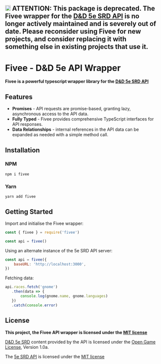 ## <img src="https://github.com/fergcb/fivee/assets/6972523/caf5937b-7a45-47fa-92c0-8770ef69b0a0" height="18" /> ATTENTION: This package is deprecated. The Fivee wrapper for the [D&D 5e SRD API](https://dnd5eapi.co/) is no longer actively maintained and is severely out of date. Please reconsider using Fivee for new projects, and consider replacing it with something else in existing projects that use it.

# Fivee - D&D 5e API Wrapper
**Fivee is a powerful typescript wrapper library for the [D&D 5e SRD API](https://dnd5eapi.co/)**

## Features
- **Promises** - API requests are promise-based, granting lazy, asynchronous access to the API data.
- **Fully Typed** - Fivee provides comprehensive TypeScript interfaces for API responses.
- **Data Relationships** - internal references in the API data can be expanded as needed with a simple method call.

## Installation
### NPM
```
npm i fivee
```

### Yarn
```
yarn add fivee
```

## Getting Started
Import and initialise the Fivee wrapper:
```js
const { fivee } = require('fivee')

const api = fivee()
```

Using an alternate instance of the 5e SRD API server:
```js
const api = fivee({
    baseURL: 'http://localhost:3000',
})
```

Fetching data:
```js
api.races.fetch('gnome')
   .then(data => {
       console.log(gnome.name, gnome.languages)
   })
   .catch(console.error)
```

## License

**This project, the Fivee API wrapper is licensed under the [MIT license](https://github.com/fergcb/fivee/blob/master/LICENSE)**

[D&D 5e SRD](https://dnd.wizards.com/articles/features/systems-reference-document-srd) content provided by the API is licensed under the [Open Game License](https://en.wikipedia.org/wiki/Open_Game_License), Version 1.0a.

The [5e SRD API](https://github.com/bagelbits/5e-srd-api) is licensed under the [MIT license](https://github.com/bagelbits/5e-srd-api/blob/master/LICENSE.md)
